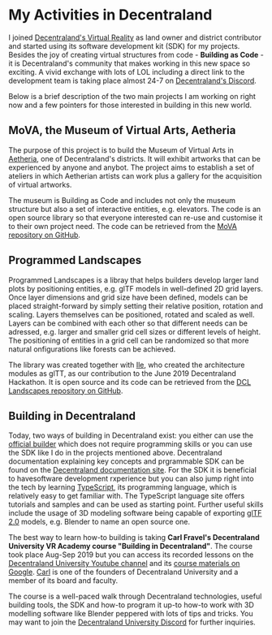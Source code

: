 # My Activities in Decentraland

I joined [Decentraland's Virtual Reality](https://decentraland.org/) as land owner and district contributor and started using its software development kit (SDK) for my projects. Besides the joy of creating virtual structures from code - **Building as Code** - it is Decentraland's community that makes working in this new space so exciting. A vivid exchange with lots of LOL including a direct link to the development team is taking place almost 24-7 on [Decentraland's Discord](https://dcl.gg/discord).    

Below is a brief description of the two main projects I am working on right now and a few pointers for those interested in building in this new world.

## MoVA, the Museum of Virtual Arts, Aetheria

The purpose of this project is to build the Museum of Virtual Arts in [Aetheria](https://aetheria.io), one of Decentraland's districts. It will exhibit artworks that can be experienced by anyone and anybot. The project aims to establish a set of ateliers in which Aetherian artists can work plus a gallery for the acquisition of virtual artworks.

The museum is Building as Code and includes not only the museum structure but also a set of interactive entities, e.g. elevators. The code is an open source library so that everyone interested can re-use and customise it to their own project need. The code can be retrieved from the [MoVA repository on GitHub](https://github.com/vrontier/MoVA).

## Programmed Landscapes 

Programmed Landscapes is a libray that helps builders develop larger land plots by positioning entities, e.g. glTF models in well-defined 2D grid layers. Once layer dimensions and grid size have been defined, models can be placed straight-forward by simply setting their relative position, rotation and scaling. Layers themselves can be positioned, rotated and scaled as well. Layers can be combined with each other so that different needs can be adressed, e.g. larger and smaller grid cell sizes or different levels of height. The positioning of entities in a grid cell can be randomized so that more natural onfigurations like forests can be achieved.

The library was created together with [Ile](https://github.com/iillee), who created the architecture modules as glTT, as our contribution to the June 2019 Decentraland Hackathon. It is open source and its code can be retrieved from the [DCL Landscapes repository on GitHub](https://github.com/vrontier/dcl-landscapes).

## Building in Decentraland

Today, two ways of building in Decentraland exist: you either can use the [official builder](https://builder.decentraland.org) which does not require programming skills or you can use the SDK like I do in the projects mentioned above. Decentraland documentation explaining key concepts and prgrammable SDK can be found on the [Decentraland documentation site](https://docs.decentraland.org). For the SDK it is beneficial to havesoftware development rxperience but you can also jump right into the tech by learning [TypeScript](https://www.typescriptlang.org/), its programming language, which is relatively easy to get familiar with. The TypeScript language site offers tutorials and samples and can be used as starting point. Further useful skills include the usage of 3D modeling software being capable of exporting [glTF 2.0](https://www.khronos.org/gltf/) models, e.g. Blender to name an open source one.   

The best way to learn how-to building is taking **Carl Fravel's Decentraland University VR Academy course "Building in Decentraland"**. The course took place Aug-Sep 2019 but you can access its recorded lessons on the [Decentraland University Youtube channel](https://www.youtube.com/playlist?list=PLrON4JHIuqpkNeeUCMOnDCdZ53S6o3Ndw) and its [course materials on Google](https://docs.google.com/document/d/1AF9l3lYzQsiwFcIexGKP3TI-FFUcMVE34Su6U7FuhZo). [Carl](https://gitlab.com/cfravel) is one of the founders of Decentraland University and a member of its board and faculty.  

The course is a well-paced walk through Decentraland technologies, useful building tools, the SDK and how-to program it up-to how-to work with 3D modelling software like Blender peppered with lots of tips and tricks. You may want to join the [Decentraland University Discord](https://discord.gg/UK6AZCd) for further inquiries.   
